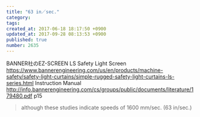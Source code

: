 ```yaml
---
title: "63 in／sec."
category: 
tags: 
created_at: 2017-06-18 18:17:50 +0900
updated_at: 2017-09-28 08:13:53 +0900
published: true
number: 2635
---
```


BANNER社のEZ-SCREEN LS Safety Light Screen
https://www.bannerengineering.com/us/en/products/machine-safety/safety-light-curtains/simple-rugged-safety-light-curtains-ls-series.html
Instruction Manual
http://info.bannerengineering.com/cs/groups/public/documents/literature/179480.pdf
p15

> although these studies indicate speeds of 1600 mm/sec. (63 in/sec.)


